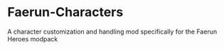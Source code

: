 # Faerun-Characters
A character customization and handling mod specifically for the Faerun Heroes modpack
